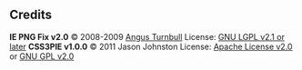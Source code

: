 ## Credits
**IE PNG Fix v2.0**
© 2008-2009 [Angus Turnbull](http://www.twinhelix.com "Angus Turnbull")
License: [GNU LGPL v2.1 or later](http://creativecommons.com/licenses/LGPL/2.1 "GNU LGPL license")
**CSS3PIE v1.0.0** 
© 2011 Jason Johnston
License: [Apache License v2.0](http://www.apache.org/licenses/LICENSE-2.0 "Apache License") or [GNU GPL v2.0](https://www.gnu.org/licenses/old-licenses/gpl-2.0.html "GNU GPL")
